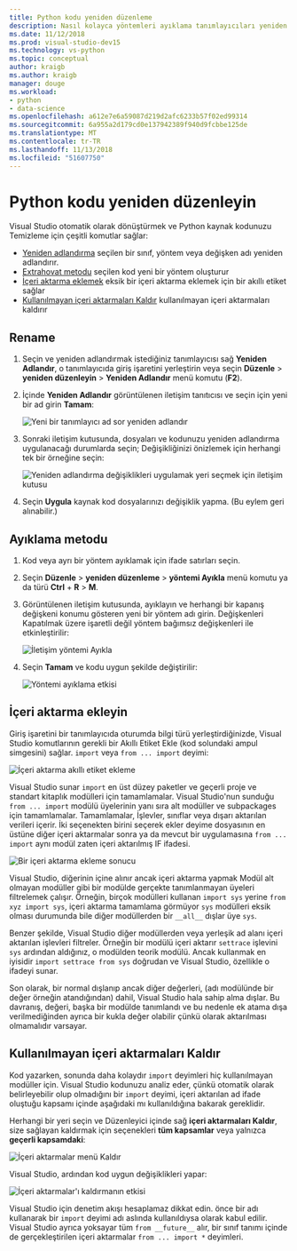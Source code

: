 ```yaml
---
title: Python kodu yeniden düzenleme
description: Nasıl kolayca yöntemleri ayıklama tanımlayıcıları yeniden adlandırarak Visual Studio'da Python kodu yeniden düzenleme için içeri aktarmalar ekleme ve kaldırma kullanılmayan alır.
ms.date: 11/12/2018
ms.prod: visual-studio-dev15
ms.technology: vs-python
ms.topic: conceptual
author: kraigb
ms.author: kraigb
manager: douge
ms.workload:
- python
- data-science
ms.openlocfilehash: a612e7e6a59087d219d2afc6233b57f02ed99314
ms.sourcegitcommit: 6a955a2d179cd0e137942389f940d9fcbbe125de
ms.translationtype: MT
ms.contentlocale: tr-TR
ms.lasthandoff: 11/13/2018
ms.locfileid: "51607750"
---
```

# <a name="refactor-python-code"></a>Python kodu yeniden düzenleyin

Visual Studio otomatik olarak dönüştürmek ve Python kaynak kodunuzu Temizleme için çeşitli komutlar sağlar:

- [Yeniden adlandırma](#rename) seçilen bir sınıf, yöntem veya değişken adı yeniden adlandırır.
- [Extrahovat metodu](#extract-method) seçilen kod yeni bir yöntem oluşturur
- [İçeri aktarma eklemek](#add-import) eksik bir içeri aktarma eklemek için bir akıllı etiket sağlar
- [Kullanılmayan içeri aktarmaları Kaldır](#remove-unused-imports) kullanılmayan içeri aktarmaları kaldırır

## <a name="rename"></a>Rename

1. Seçin ve yeniden adlandırmak istediğiniz tanımlayıcısı sağ **Yeniden Adlandır**, o tanımlayıcıda giriş işaretini yerleştirin veya seçin **Düzenle** > **yeniden düzenleyin**  >  **Yeniden Adlandır** menü komutu (**F2**).
2. İçinde **Yeniden Adlandır** görüntülenen iletişim tanıtıcısı ve seçin için yeni bir ad girin **Tamam**:

   ![Yeni bir tanımlayıcı ad sor yeniden adlandır](media/code-refactor-rename-1.png)

3. Sonraki iletişim kutusunda, dosyaları ve kodunuzu yeniden adlandırma uygulanacağı durumlarda seçin; Değişikliğinizi önizlemek için herhangi tek bir örneğine seçin:

   ![Yeniden adlandırma değişiklikleri uygulamak yeri seçmek için iletişim kutusu](media/code-refactor-rename-2.png)

4. Seçin **Uygula** kaynak kod dosyalarınızı değişiklik yapma. (Bu eylem geri alınabilir.)

## <a name="extract-method"></a>Ayıklama metodu

1. Kod veya ayrı bir yöntem ayıklamak için ifade satırları seçin.
2. Seçin **Düzenle** > **yeniden düzenleme** > **yöntemi Ayıkla** menü komutu ya da türü **Ctrl** + **R** > **M**.
3. Görüntülenen iletişim kutusunda, ayıklayın ve herhangi bir kapanış değişkeni konumu gösteren yeni bir yöntem adı girin. Değişkenleri Kapatılmak üzere işaretli değil yöntem bağımsız değişkenleri ile etkinleştirilir:

   ![İletişim yöntemi Ayıkla](media/code-refactor-extract-method-1.png)

4. Seçin **Tamam** ve kodu uygun şekilde değiştirilir:

   ![Yöntemi ayıklama etkisi](media/code-refactor-extract-method-2.png)

## <a name="add-import"></a>İçeri aktarma ekleyin

Giriş işaretini bir tanımlayıcıda oturumda bilgi türü yerleştirdiğinizde, Visual Studio komutlarının gerekli bir Akıllı Etiket Ekle (kod solundaki ampul simgesini) sağlar. `import` veya `from ... import` deyimi:

![İçeri aktarma akıllı etiket ekleme](media/code-refactor-add-import-1.png)

Visual Studio sunar `import` en üst düzey paketler ve geçerli proje ve standart kitaplık modülleri için tamamlamalar. Visual Studio'nun sunduğu `from ... import` modülü üyelerinin yanı sıra alt modüller ve subpackages için tamamlamalar. Tamamlamalar, İşlevler, sınıflar veya dışarı aktarılan verileri içerir. İki seçenekten birini seçerek ekler deyime dosyasının en üstüne diğer içeri aktarmalar sonra ya da mevcut bir uygulamasına `from ... import` aynı modül zaten içeri aktarılmış IF ifadesi.

![Bir içeri aktarma ekleme sonucu](media/code-refactor-add-import-2.png)

Visual Studio, diğerinin içine alınır ancak içeri aktarma yapmak Modül alt olmayan modüller gibi bir modülde gerçekte tanımlanmayan üyeleri filtrelemek çalışır. Örneğin, birçok modülleri kullanan `import sys` yerine `from xyz import sys`, içeri aktarma tamamlama görmüyor `sys` modülleri eksik olması durumunda bile diğer modüllerden bir `__all__` dışlar üye `sys`.

Benzer şekilde, Visual Studio diğer modüllerden veya yerleşik ad alanı içeri aktarılan işlevleri filtreler. Örneğin bir modülü içeri aktarır `settrace` işlevini `sys` ardından aldığınız, o modülden teorik modülü. Ancak kullanmak en iyisidir `import settrace from sys` doğrudan ve Visual Studio, özellikle o ifadeyi sunar.

Son olarak, bir normal dışlanıp ancak diğer değerleri, (adı modülünde bir değer örneğin atandığından) dahil, Visual Studio hala sahip alma dışlar. Bu davranış, değeri, başka bir modülde tanımlandı ve bu nedenle ek atama dışa verilmediğinden ayrıca bir kukla değer olabilir çünkü olarak aktarılması olmamalıdır varsayar.

## <a name="remove-unused-imports"></a>Kullanılmayan içeri aktarmaları Kaldır

Kod yazarken, sonunda daha kolaydır `import` deyimleri hiç kullanılmayan modüller için. Visual Studio kodunuzu analiz eder, çünkü otomatik olarak belirleyebilir olup olmadığını bir `import` deyimi, içeri aktarılan ad ifade oluştuğu kapsamı içinde aşağıdaki mı kullanıldığına bakarak gereklidir.

Herhangi bir yeri seçin ve Düzenleyici içinde sağ **içeri aktarmaları Kaldır**, size sağlayan kaldırmak için seçenekleri **tüm kapsamlar** veya yalnızca **geçerli kapsamdaki**:

![İçeri aktarmalar menü Kaldır](media/code-refactor-remove-imports-1.png)

Visual Studio, ardından kod uygun değişiklikleri yapar:

![İçeri aktarmalar'ı kaldırmanın etkisi](media/code-refactor-remove-imports-2.png)

Visual Studio için denetim akışı hesaplamaz dikkat edin. önce bir adı kullanarak bir `import` deyimi adı aslında kullanıldıysa olarak kabul edilir. Visual Studio ayrıca yoksayar tüm `from __future__` alır, bir sınıf tanımı içinde de gerçekleştirilen içeri aktarmalar `from ... import *` deyimleri.
